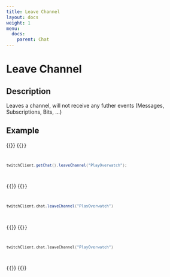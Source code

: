 ```yaml
---
title: Leave Channel
layout: docs
weight: 1
menu: 
  docs:
    parent: Chat
---
```


# Leave Channel

## Description

Leaves a channel, will not receive any futher events (Messages, Subscriptions, Bits, ...)

## Example

{{<codeblocks>}}
{{<code Java>}}
```java
twitchClient.getChat().leaveChannel("PlayOverwatch");
```
{{</code>}}
{{<code Groovy>}}
```groovy
twitchClient.chat.leaveChannel("PlayOverwatch")
```
{{</code>}}
{{<code Kotlin>}}
```kotlin
twitchClient.chat.leaveChannel("PlayOverwatch")
```
{{</code>}}
{{</codeblocks>}}